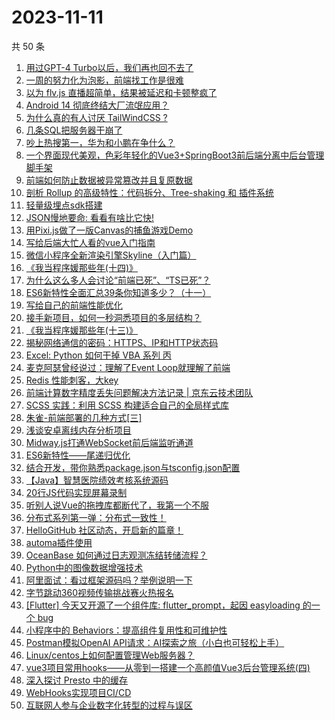 # 2023-11-11

共 50 条

<!-- BEGIN JUEJIN -->
<!-- 最后更新时间 2023-11-11 00:07:21 +0800 -->
1. [用过GPT-4 Turbo以后，我们再也回不去了](https://juejin.cn/post/7298997940018741302)
1. [一周的努力化为泡影，前端找工作是很难](https://juejin.cn/post/7299392213481439243)
1. [以为 flv.js 直播超简单，结果被延迟和卡顿整疯了](https://juejin.cn/post/7299037876636663847)
1. [ Android 14 彻底终结大厂流氓应用？](https://juejin.cn/post/7298699367791411236)
1. [为什么真的有人讨厌  TailWindCSS ?](https://juejin.cn/post/7299353265098899465)
1. [几条SQL把服务器干崩了](https://juejin.cn/post/7298635800631459892)
1. [吵上热搜第一，华为和小鹏在争什么？](https://juejin.cn/post/7299016228579377202)
1. [一个界面现代美观，色彩年轻化的Vue3+SpringBoot3前后端分离中后台管理脚手架](https://juejin.cn/post/7299037876637286439)
1. [前端如何防止数据被异常篡改并且复原数据](https://juejin.cn/post/7298674250964729893)
1. [剖析 Rollup 的高级特性：代码拆分、Tree-shaking 和 插件系统](https://juejin.cn/post/7298646156425756706)
1. [轻量级埋点sdk搭建](https://juejin.cn/post/7298641610431332378)
1. [JSON慢地要命: 看看有啥比它快!](https://juejin.cn/post/7299353265099423753)
1. [用Pixi.js做了一版Canvas的捕鱼游戏Demo](https://juejin.cn/post/7298927261209346074)
1. [写给后端大忙人看的vue入门指南](https://juejin.cn/post/7298927442488442917)
1. [微信小程序全新渲染引擎Skyline（入门篇）](https://juejin.cn/post/7298927261210361882)
1. [《我当程序媛那些年(十四)》](https://juejin.cn/post/7299353390763982898)
1. [为什么这么多人会讨论“前端已死”、“TS已死”？](https://juejin.cn/post/7299354483567149119)
1. [ES6新特性全面汇总39条你知道多少？（十一）](https://juejin.cn/post/7298699367790870564)
1. [写给自己的前端性能优化](https://juejin.cn/post/7298329919389564943)
1. [接手新项目，如何一秒洞悉项目的多层结构？](https://juejin.cn/post/7255189463747280951)
1. [《我当程序媛那些年(十三)》](https://juejin.cn/post/7298627636392673289)
1. [揭秘网络通信的密码：HTTPS、IP和HTTP状态码](https://juejin.cn/post/7299037876636368935)
1. [ Excel: Python 如何干掉 VBA 系列 丙](https://juejin.cn/post/7298635806494343187)
1. [麦克阿瑟曾经说过：理解了Event Loop就理解了前端](https://juejin.cn/post/7299346813256728610)
1. [Redis 性能刺客，大key](https://juejin.cn/post/7298989375370166298)
1. [前端计算数字精度丢失问题解决方法记录 | 京东云技术团队](https://juejin.cn/post/7298689049891569714)
1. [SCSS 实践：利用 SCSS 构建适合自己的全局样式库](https://juejin.cn/post/7298927417317507081)
1. [朱雀-前端部署的几种方式[三]](https://juejin.cn/post/7298927442487492645)
1. [浅谈安卓离线内存分析项目](https://juejin.cn/post/7298927247146647561)
1. [Midway.js打通WebSocket前后端监听通道](https://juejin.cn/post/7298913075544162338)
1. [ES6新特性——尾递归优化](https://juejin.cn/post/7299346813261758464)
1. [结合开发，带你熟悉package.json与tsconfig.json配置](https://juejin.cn/post/7298294389478506548)
1. [【Java】智慧医院绩效考核系统源码](https://juejin.cn/post/7298316550746013759)
1. [20行JS代码实现屏幕录制](https://juejin.cn/post/7299346813261512704)
1. [听别人说Vue的拖拽库都断代了，我第一个不服](https://juejin.cn/post/7299353745506615347)
1. [分布式系列第一弹：分布式一致性！](https://juejin.cn/post/7299477531640217663)
1. [HelloGitHub 社区动态，开启新的篇章！](https://juejin.cn/post/7298642242117386290)
1. [automa插件使用](https://juejin.cn/post/7298635800627036194)
1. [OceanBase 如何通过日志观测冻结转储流程？](https://juejin.cn/post/7298907435061968947)
1. [ Python中的图像数据增强技术](https://juejin.cn/post/7298913075544490018)
1. [阿里面试：看过框架源码吗？举例说明一下](https://juejin.cn/post/7299354838929014824)
1. [字节跳动360视频传输挑战赛火热报名](https://juejin.cn/post/7299052187884453897)
1. [[Flutter] 今天又开源了一个组件库: flutter_prompt，起因 easyloading 的一个 bug](https://juejin.cn/post/7298926584122294299)
1. [小程序中的 Behaviors：提高组件复用性和可维护性](https://juejin.cn/post/7298325767490928680)
1. [Postman模拟OpenAI API请求：AI探索之旅（小白也可轻松上手）](https://juejin.cn/post/7299017022944100404)
1. [Linux/centos上如何配置管理Web服务器？](https://juejin.cn/post/7298891730397282339)
1. [vue3项目常用hooks——从零到一搭建一个高颜值Vue3后台管理系统(四)](https://juejin.cn/post/7298646156438863872)
1. [深入探讨 Presto 中的缓存](https://juejin.cn/post/7298635800631738420)
1. [WebHooks实现项目CI/CD](https://juejin.cn/post/7298627636392706057)
1. [互联网人参与企业数字化转型的过程与误区](https://juejin.cn/post/7298646156438765568)
<!-- END JUEJIN -->